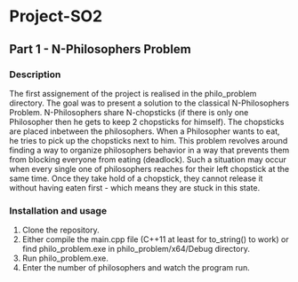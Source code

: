 # Project-SO2
## Part 1 - N-Philosophers Problem
### Description
  The first assignement of the project is realised in the philo_problem directory. The goal was to present a solution to the classical N-Philosophers Problem.
  N-Philosophers share N-chopsticks (if there is only one Philosopher then he gets to keep 2 chopsticks for himself). The chopsticks are placed inbetween the philosophers.
  When a Philosopher wants to eat, he tries to pick up the chopsticks next to him. This problem revolves around finding a way to organize philosophers behavior in a way that prevents them from blocking everyone from eating (deadlock).
  Such a situation may occur when every single one of philosophers reaches for their left chopstick at the same time. Once they take hold of a chopstick, they cannot release it without having eaten first - which means they are stuck in this state.
  
### Installation and usage
1. Clone the repository.
2. Either compile the main.cpp file (C++11 at least for to_string() to work) or find philo_problem.exe in philo_problem/x64/Debug directory.
3. Run philo_problem.exe.
4. Enter the number of philosophers and watch the program run.
   
